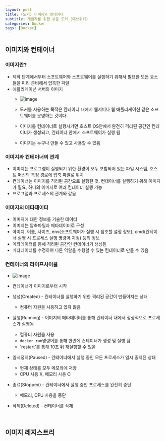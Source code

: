 ```yaml
---
layout: post
title: (도커) 이미지와 컨테이너
subtitle: 개발자를 위한 쉬운 도커 (데브위키)
categories: Docker
tags: [Docker]
---
```


## 이미지와 컨테이너
### 이미지란?
- 제작 단계에서부터 소프트웨어와 소프트웨어를 실행하기 위해서 필요한 모든 요소들을 미리 준비해서 압축한 파일
- 애플리케이션 서버와 이미지
  - ![image](https://github.com/eogus0512/eogus0512.github.io/assets/71585151/784904f1-1818-459e-b7b0-2681fdf98c09)

  - 도커를 사용하는 목적은 컨테이너 내에서 웹서버나 웹 애플리케이션 같은 소프트웨어를 운영하는 것이다.
  - 이미지를 컨테이너로 실행시키면 호스트 OS안에서 완전히 격리된 공간인 컨테이너가 생성되고, 컨테이너 안에서 소프트웨어가 실행 됨
  - 이미지는 누구나 만들 수 있고 사용할 수 있음
### 이미지와 컨테이너의 관계
- 이미지는 프로그램이 실행되기 위한 환경이 모두 포함되어 있는 파일 시스템, 호스트 머신의 특정 경로에 압축 파일로 위치
- 컨테이너는 이미지를 격리된 공간으로 실행한 것, 컨테이너를 실행하기 위해 이미지가 필요, 하나의 이미지로 여러 컨테이너 실행 가능 
- 프로그램과 프로세스의 관계와 같음
### 이미지의 메타데이터
- 이미지에 대한 정보를 기술한 데이터
- 이미지는 압축파일과 메타데이터로 구성
- 아이디, 이름, 사이즈, env(소프트웨어가 실행 시 참조할 설정 정보), cmd(컨테이너 실행 시 프로세스 실행 명령어 지정) 등의 정보
- 메타데이터를 통해 격리된 공간인 컨테이너가 생성됨
- 메타데이터를 수정하여 다른 역할을 수행할 수 있는 컨테이너로 만들 수 있음
### 컨테이너의 라이프사이클
- ![image](https://github.com/eogus0512/eogus0512.github.io/assets/71585151/4028d457-1b9c-4339-a05b-8c1fb4d12067)

- 컨테이너가 이미지로부터 시작
- 생성(Created) - 컨테이너를 실행하기 위한 격리된 공간이 만들어지는 상태
  - 컴퓨터 자원을 사용하고 있지 않음
- 실행(Running) - 이미지의 메타데이터를 통해 컨테이너 내에서 정상적으로 프로세스가 실행됨
  - 컴퓨터 자원을 사용
  - `docker run`명령어를 통해 한번에 컨테이너가 생성 및 실행 됨
  - `restart'를 통해 10초 뒤 재실행할 수 있음
- 일시정지(Paused) - 컨테이너에서 실행 중인 모든 프로세스가 일시 중지된 상태
  - 현재 상태를 모두 메모리에 저장
  - CPU 사용 X, 메모리 사용 O
- 종료(Stopped) - 컨테이너에서 실행 중인 프로세스를 완전히 중단
  - 메모리, CPU 사용을 중단
- 삭제(Deleted) - 컨테이너를 삭제
<br>

## 이미지 레지스트리
